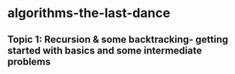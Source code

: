 # algorithms-the-last-dance
## Topic 1: Recursion & some backtracking- getting started with basics and some intermediate problems